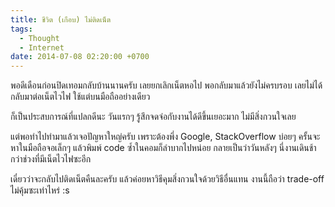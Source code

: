 ```yaml
---
title: ชีวิต (เกือบ) ไม่ติดเน็ต
tags:
  - Thought
  - Internet
date: 2014-07-08 02:20:00 +0700
---
```


พอดีเดือนก่อนปิดเทอมกลับบ้านนานครับ เลยยกเลิกเน็ตหอไป พอกลับมาแล้วยังไม่ครบรอบ เลยไม่ได้กลับมาต่อเน็ตไวไฟ ใช้แต่บนมือถืออย่างเดียว

ก็เป็นประสบการณ์ที่แปลกดีนะ วันแรกๆ รู้สึกจดจ่อกับงานได้ดีขึ้นเยอะมาก ไม่มีสิ่งกวนใจเลย

แต่พอทำไปทำมาแล้วเจอปัญหาใหญ่ครับ เพราะต้องพึ่ง Google, StackOverflow บ่อยๆ ครั้นจะหาในมือถือจอเล็กๆ แล้วพิมพ์ code ซ้ำในคอมก็ลำบากไปหน่อย กลายเป็นว่าวันหลังๆ นี่งานเดินช้ากว่าช่วงที่มีเน็ตไวไฟซะอีก

เดี๋ยวว่าจะกลับไปติดเน็ตคืนละครับ แล้วค่อยหาวิธีคุมสิ่งกวนใจด้วยวิธีอื่นแทน งานนี้ถือว่า trade-off ไม่คุ้มซะเท่าไหร่ :s
